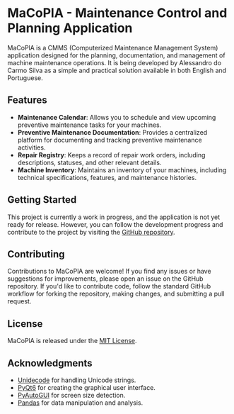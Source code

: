 # MaCoPlA - Maintenance Control and Planning Application

MaCoPlA is a CMMS (Computerized Maintenance Management System) application designed for the planning, documentation, and management of machine maintenance operations. It is being developed by Alessandro do Carmo Silva as a simple and practical solution available in both English and Portuguese.

## Features

- **Maintenance Calendar**: Allows you to schedule and view upcoming preventive maintenance tasks for your machines.
- **Preventive Maintenance Documentation**: Provides a centralized platform for documenting and tracking preventive maintenance activities.
- **Repair Registry**: Keeps a record of repair work orders, including descriptions, statuses, and other relevant details.
- **Machine Inventory**: Maintains an inventory of your machines, including technical specifications, features, and maintenance histories.

## Getting Started

This project is currently a work in progress, and the application is not yet ready for release. However, you can follow the development progress and contribute to the project by visiting the [GitHub repository](https://github.com/your-repo-link).

## Contributing

Contributions to MaCoPlA are welcome! If you find any issues or have suggestions for improvements, please open an issue on the GitHub repository. If you'd like to contribute code, follow the standard GitHub workflow for forking the repository, making changes, and submitting a pull request.

## License

MaCoPlA is released under the [MIT License](https://opensource.org/licenses/MIT).

## Acknowledgments

- [Unidecode](https://pypi.org/project/Unidecode/) for handling Unicode strings.
- [PyQt6](https://www.riverbankcomputing.com/software/pyqt/intro) for creating the graphical user interface.
- [PyAutoGUI](https://pyautogui.readthedocs.io/en/latest/) for screen size detection.
- [Pandas](https://pandas.pydata.org/) for data manipulation and analysis.
